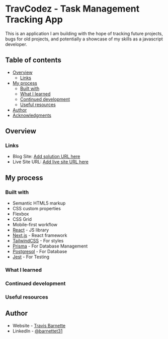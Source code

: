 # TravCodez - Task Management Tracking App

This is an application I am building with the hope of tracking future projects, bugs for old projects, and potentially a showcase of my skills as a javascript developer. 
## Table of contents

- [Overview](#overview)
  - [Links](#links)
- [My process](#my-process)
  - [Built with](#built-with)
  - [What I learned](#what-i-learned)
  - [Continued development](#continued-development)
  - [Useful resources](#useful-resources)
- [Author](#author)
- [Acknowledgments](#acknowledgments)



## Overview



### Links

- Blog Site: [Add solution URL here](https://www.travcodez.com)
- Live Site URL: [Add live site URL here](https://your-live-site-url.com)

## My process

### Built with

- Semantic HTML5 markup
- CSS custom properties
- Flexbox
- CSS Grid
- Mobile-first workflow
- [React](https://reactjs.org/) - JS library
- [Next.js](https://nextjs.org/) - React framework
- [TailwindCSS](https://tailwindcss.com/) - For styles
- [Prisma](https://www.prisma.io/) - For Database Management
- [Postgresql](https://www.postgresql.org/) - For Database
- [Jest](https://jestjs.io/) - For Testing


### What I learned



### Continued development





### Useful resources





## Author

- Website - [Travis Barnette](https://www.travcodez.com)
- LinkedIn - [@barnettet31](https://www.linkedin.com/in/barnettetravis31/)





